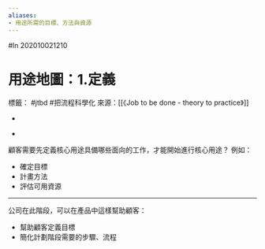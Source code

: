 ```yaml
---
aliases:
- 用途所需的目標、方法與資源
---
```

#ln 202010021210
# 用途地圖：1.定義
標籤： #jtbd #把流程科學化 
來源：[[《Job to be done - theory to practice》]]

-

>

-

顧客需要先定義核心用途具備哪些面向的工作，才能開始進行核心用途？
例如：
- 確定目標
- 計畫方法
- 評估可用資源

---

公司在此階段，可以在產品中這樣幫助顧客：
- 幫助顧客定義目標
- 簡化計劃階段需要的步驟、流程